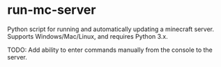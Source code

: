 # run-mc-server
Python script for running and automatically updating a minecraft server. Supports Windows/Mac/Linux, and requires Python 3.x.

TODO: Add ability to enter commands manually from the console to the server.
